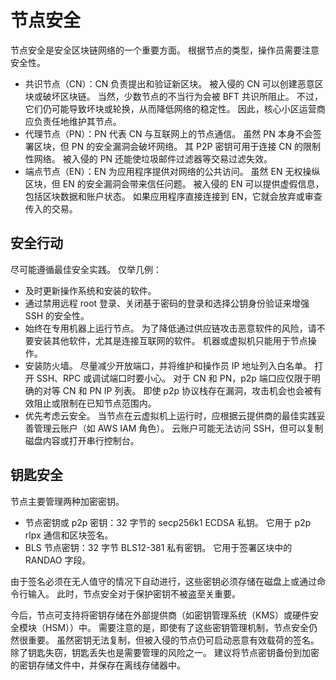 # 节点安全

节点安全是安全区块链网络的一个重要方面。 根据节点的类型，操作员需要注意安全性。

- 共识节点（CN）：CN 负责提出和验证新区块。 被入侵的 CN 可以创建恶意区块或破坏区块链。 当然，少数节点的不当行为会被 BFT 共识所阻止。 不过，它们仍可能导致坏块或轮换，从而降低网络的稳定性。 因此，核心小区运营商应负责任地维护其节点。
- 代理节点（PN）：PN 代表 CN 与互联网上的节点通信。 虽然 PN 本身不会签署区块，但 PN 的安全漏洞会破坏网络。 其 P2P 密钥可用于连接 CN 的限制性网络。 被入侵的 PN 还能使垃圾邮件过滤器等交易过滤失效。
- 端点节点（EN）：EN 为应用程序提供对网络的公共访问。 虽然 EN 无权操纵区块，但 EN 的安全漏洞会带来信任问题。 被入侵的 EN 可以提供虚假信息，包括区块数据和账户状态。 如果应用程序直接连接到 EN，它就会放弃或审查传入的交易。

## 安全行动

尽可能遵循最佳安全实践。 仅举几例：

- 及时更新操作系统和安装的软件。
- 通过禁用远程 root 登录、关闭基于密码的登录和选择公钥身份验证来增强 SSH 的安全性。
- 始终在专用机器上运行节点。 为了降低通过供应链攻击恶意软件的风险，请不要安装其他软件，尤其是连接互联网的软件。 机器或虚拟机只能用于节点操作。
- 安装防火墙。 尽量减少开放端口，并将维护和操作员 IP 地址列入白名单。 打开 SSH、RPC 或调试端口时要小心。 对于 CN 和 PN，p2p 端口应仅限于明确的对等 CN 和 PN IP 列表。 即使 p2p 协议栈存在漏洞，攻击机会也会被有效阻止或限制在已知节点范围内。
- 优先考虑云安全。 当节点在云虚拟机上运行时，应根据云提供商的最佳实践妥善管理云账户（如 AWS IAM 角色）。 云账户可能无法访问 SSH，但可以复制磁盘内容或打开串行控制台。

## 钥匙安全

节点主要管理两种加密密钥。

- 节点密钥或 p2p 密钥：32 字节的 secp256k1 ECDSA 私钥。 它用于 p2p rlpx 通信和区块签名。
- BLS 节点密钥：32 字节 BLS12-381 私有密钥。 它用于签署区块中的 RANDAO 字段。

由于签名必须在无人值守的情况下自动进行，这些密钥必须存储在磁盘上或通过命令行输入。 此时，节点安全对于保护密钥不被盗至关重要。

今后，节点可支持将密钥存储在外部提供商（如密钥管理系统（KMS）或硬件安全模块（HSM））中。 需要注意的是，即使有了这些密钥管理机制，节点安全仍然很重要。 虽然密钥无法复制，但被入侵的节点仍可启动恶意有效载荷的签名。
除了钥匙失窃，钥匙丢失也是需要管理的风险之一。 建议将节点密钥备份到加密的密钥存储文件中，并保存在离线存储器中。

